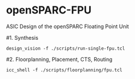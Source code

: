 # openSPARC-FPU
ASIC Design of the openSPARC Floating Point Unit


#1. Synthesis
```
design_vision -f ./scripts/run-single-fpu.tcl
```

#2. Floorplanning, Placement, CTS, Routing
```
icc_shell -f ./scripts/floorplanning/fpu.tcl
```


